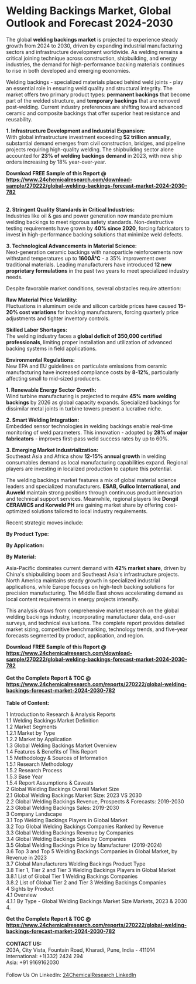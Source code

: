 <h1>Welding Backings Market, Global Outlook and Forecast 2024-2030</h1><p>The global <strong>welding backings market</strong> is projected to experience steady growth from 2024 to 2030, driven by expanding industrial manufacturing sectors and infrastructure development worldwide. As welding remains a critical joining technique across construction, shipbuilding, and energy industries, the demand for high-performance backing materials continues to rise in both developed and emerging economies.</p><p>Welding backings - specialized materials placed behind weld joints - play an essential role in ensuring weld quality and structural integrity. The market offers two primary product types: <strong>permanent backings</strong> that become part of the welded structure, and <strong>temporary backings</strong> that are removed post-welding. Current industry preferences are shifting toward advanced ceramic and composite backings that offer superior heat resistance and reusability.</p><p><strong>1. Infrastructure Development and Industrial Expansion:</strong><br>
With global infrastructure investment exceeding <strong>$2 trillion annually</strong>, substantial demand emerges from civil construction, bridges, and pipeline projects requiring high-quality welding. The shipbuilding sector alone accounted for <strong>23% of welding backings demand</strong> in 2023, with new ship orders increasing by 18% year-over-year.</p><div><b>Download FREE Sample of this Report @ 
            <a href="https://www.24chemicalresearch.com/download-sample/270222/global-welding-backings-forecast-market-2024-2030-782">
            https://www.24chemicalresearch.com/download-sample/270222/global-welding-backings-forecast-market-2024-2030-782</a></b></div><br><p><strong>2. Stringent Quality Standards in Critical Industries:</strong><br>
Industries like oil &amp; gas and power generation now mandate premium welding backings to meet rigorous safety standards. Non-destructive testing requirements have grown by <strong>40% since 2020</strong>, forcing fabricators to invest in high-performance backing solutions that minimize weld defects.</p><p><strong>3. Technological Advancements in Material Science:</strong><br>
Next-generation ceramic backings with nanoparticle reinforcements now withstand temperatures up to <strong>1600Â°C</strong> - a 35% improvement over traditional materials. Leading manufacturers have introduced <strong>12 new proprietary formulations</strong> in the past two years to meet specialized industry needs.</p><p>Despite favorable market conditions, several obstacles require attention:</p><p><strong>Raw Material Price Volatility:</strong><br>
	Fluctuations in aluminum oxide and silicon carbide prices have caused <strong>15-20% cost variations</strong> for backing manufacturers, forcing quarterly price adjustments and tighter inventory controls.</p><p><strong>Skilled Labor Shortages:</strong><br>
	The welding industry faces a <strong>global deficit of 350,000 certified professionals</strong>, limiting proper installation and utilization of advanced backing systems in field applications.</p><p><strong>Environmental Regulations:</strong><br>
	New EPA and EU guidelines on particulate emissions from ceramic manufacturing have increased compliance costs by <strong>8-12%</strong>, particularly affecting small to mid-sized producers.</p><p><strong>1. Renewable Energy Sector Growth:</strong><br>
Wind turbine manufacturing is projected to require <strong>45% more welding backings</strong> by 2026 as global capacity expands. Specialized backings for dissimilar metal joints in turbine towers present a lucrative niche.</p><p><strong>2. Smart Welding Integration:</strong><br>
Embedded sensor technologies in welding backings enable real-time monitoring of weld parameters. This innovation - adopted by <strong>28% of major fabricators</strong> - improves first-pass weld success rates by up to 60%.</p><p><strong>3. Emerging Market Industrialization:</strong><br>
Southeast Asia and Africa show <strong>12-15% annual growth</strong> in welding consumables demand as local manufacturing capabilities expand. Regional players are investing in localized production to capture this potential.</p><p>The welding backings market features a mix of global material science leaders and specialized manufacturers. <strong>ESAB, Gullco International, and Auweld</strong> maintain strong positions through continuous product innovation and technical support services. Meanwhile, regional players like <strong>Dongil CERAMICS and Korweld PH</strong> are gaining market share by offering cost-optimized solutions tailored to local industry requirements.</p><p>Recent strategic moves include:</p><p><strong>By Product Type:</strong></p><p><strong>By Application:</strong></p><p><strong>By Material:</strong></p><p>Asia-Pacific dominates current demand with <strong>42% market share</strong>, driven by China's shipbuilding boom and Southeast Asia's infrastructure projects. North America maintains steady growth in specialized industrial applications, while Europe focuses on high-tech backing solutions for precision manufacturing. The Middle East shows accelerating demand as local content requirements in energy projects intensify.</p><p>This analysis draws from comprehensive market research on the global welding backings industry, incorporating manufacturer data, end-user surveys, and technical evaluations. The complete report provides detailed market sizing, competitive benchmarking, technology trends, and five-year forecasts segmented by product, application, and region.</p><div><b>Download FREE Sample of this Report @ 
            <a href="https://www.24chemicalresearch.com/download-sample/270222/global-welding-backings-forecast-market-2024-2030-782">
            https://www.24chemicalresearch.com/download-sample/270222/global-welding-backings-forecast-market-2024-2030-782</a></b></div><br><div><b>Get the Complete Report & TOC @ 
            <a href="https://www.24chemicalresearch.com/reports/270222/global-welding-backings-forecast-market-2024-2030-782">
            https://www.24chemicalresearch.com/reports/270222/global-welding-backings-forecast-market-2024-2030-782</a></b></div><br>
            <b>Table of Content:</b><p>1 Introduction to Research & Analysis Reports<br />
    1.1 Welding Backings Market Definition<br />
    1.2 Market Segments<br />
        1.2.1 Market by Type<br />
        1.2.2 Market by Application<br />
    1.3 Global Welding Backings Market Overview<br />
    1.4 Features & Benefits of This Report<br />
    1.5 Methodology & Sources of Information<br />
        1.5.1 Research Methodology<br />
        1.5.2 Research Process<br />
        1.5.3 Base Year<br />
        1.5.4 Report Assumptions & Caveats<br />
2 Global Welding Backings Overall Market Size<br />
    2.1 Global Welding Backings Market Size: 2023 VS 2030<br />
    2.2 Global Welding Backings Revenue, Prospects & Forecasts: 2019-2030<br />
    2.3 Global Welding Backings Sales: 2019-2030<br />
3 Company Landscape<br />
    3.1 Top Welding Backings Players in Global Market<br />
    3.2 Top Global Welding Backings Companies Ranked by Revenue<br />
    3.3 Global Welding Backings Revenue by Companies<br />
    3.4 Global Welding Backings Sales by Companies<br />
    3.5 Global Welding Backings Price by Manufacturer (2019-2024)<br />
    3.6 Top 3 and Top 5 Welding Backings Companies in Global Market, by Revenue in 2023<br />
    3.7 Global Manufacturers Welding Backings Product Type<br />
    3.8 Tier 1, Tier 2 and Tier 3 Welding Backings Players in Global Market<br />
        3.8.1 List of Global Tier 1 Welding Backings Companies<br />
        3.8.2 List of Global Tier 2 and Tier 3 Welding Backings Companies<br />
4 Sights by Product<br />
    4.1 Overview<br />
        4.1.1 By Type - Global Welding Backings Market Size Markets, 2023 & 2030<br />
        4.</p><div><b>Get the Complete Report & TOC @ 
            <a href="https://www.24chemicalresearch.com/reports/270222/global-welding-backings-forecast-market-2024-2030-782">
            https://www.24chemicalresearch.com/reports/270222/global-welding-backings-forecast-market-2024-2030-782</a></b></div><br><b>CONTACT US:</b><br>
            203A, City Vista, Fountain Road, Kharadi, Pune, India - 411014<br>
            International: +1(332) 2424 294<br>
            Asia: +91 9169162030 <br><br>
            Follow Us On LinkedIn: <a href="https://www.linkedin.com/company/24chemicalresearch/">24ChemicalResearch LinkedIn</a>